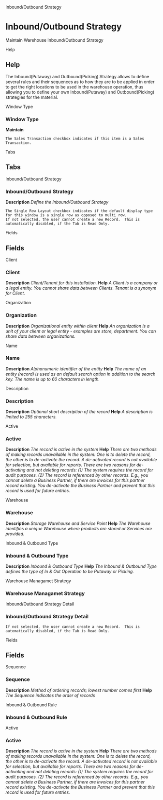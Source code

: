 
Inbound/Outbound Strategy
# Inbound/Outbound Strategy


Maintain Warehouse Inbound/Outbound Strategy

Help
## Help

The Inbound(Putaway) and Outbound(Picking) Strategy allows to define several rules and their sequences as to how they are to be applied in order to get the right locations to be used in the warehouse operation, thus allowing you to define your own Inbound(Putaway) and Outbound(Picking) strategies for the material.

Window Type
### Window Type

**Maintain**

```
The Sales Transaction checkbox indicates if this item is a Sales Transaction.
```

Tabs
## Tabs


Inbound/Outbound Strategy
### Inbound/Outbound Strategy

**Description**
 *Define the Inbound/Outbound Strategy*

```
The Single Row Layout checkbox indicates if the default display type for this window is a single row as opposed to multi row.
If not selected, the user cannot create a new Record.  This is automatically disabled, if the Tab is Read Only.
```
Fields
## Fields


Client
### Client

**Description**
 *Client/Tenant for this installation.*
**Help**
 *A Client is a company or a legal entity. You cannot share data between Clients. Tenant is a synonym for Client.*

Organization
### Organization

**Description**
 *Organizational entity within client*
**Help**
 *An organization is a unit of your client or legal entity - examples are store, department. You can share data between organizations.*

Name
### Name

**Description**
 *Alphanumeric identifier of the entity*
**Help**
 *The name of an entity (record) is used as an default search option in addition to the search key. The name is up to 60 characters in length.*

Description
### Description

**Description**
 *Optional short description of the record*
**Help**
 *A description is limited to 255 characters.*

Active
### Active

**Description**
 *The record is active in the system*
**Help**
 *There are two methods of making records unavailable in the system: One is to delete the record, the other is to de-activate the record. A de-activated record is not available for selection, but available for reports.
There are two reasons for de-activating and not deleting records:
(1) The system requires the record for audit purposes.
(2) The record is referenced by other records. E.g., you cannot delete a Business Partner, if there are invoices for this partner record existing. You de-activate the Business Partner and prevent that this record is used for future entries.*

Warehouse
### Warehouse

**Description**
 *Storage Warehouse and Service Point*
**Help**
 *The Warehouse identifies a unique Warehouse where products are stored or Services are provided.*

Inbound & Outbound Type
### Inbound & Outbound Type

**Description**
 *Inbound & Outbound Type*
**Help**
 *The Inbound & Outbound Type defines the type of In & Out Operation to be Putaway or Picking.*

Warehouse Managamet Strategy
### Warehouse Managamet Strategy


Inbound/Outbound Strategy Detail
### Inbound/Outbound Strategy Detail


```
If not selected, the user cannot create a new Record.  This is automatically disabled, if the Tab is Read Only.
```
Fields
## Fields


Sequence
### Sequence

**Description**
 *Method of ordering records; lowest number comes first*
**Help**
 *The Sequence indicates the order of records*

Inbound & Outbound Rule
### Inbound & Outbound Rule


Active
### Active

**Description**
 *The record is active in the system*
**Help**
 *There are two methods of making records unavailable in the system: One is to delete the record, the other is to de-activate the record. A de-activated record is not available for selection, but available for reports.
There are two reasons for de-activating and not deleting records:
(1) The system requires the record for audit purposes.
(2) The record is referenced by other records. E.g., you cannot delete a Business Partner, if there are invoices for this partner record existing. You de-activate the Business Partner and prevent that this record is used for future entries.*
